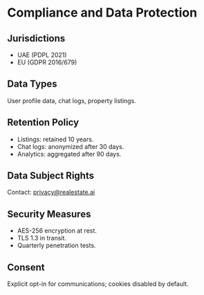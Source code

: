 # Compliance and Data Protection

## Jurisdictions

* UAE (PDPL 2021)
* EU (GDPR 2016/679)

## Data Types

User profile data, chat logs, property listings.

## Retention Policy

* Listings: retained 10 years.
* Chat logs: anonymized after 30 days.
* Analytics: aggregated after 90 days.

## Data Subject Rights

Contact: [privacy@realestate.ai](mailto:privacy@realestate.ai)

## Security Measures

* AES-256 encryption at rest.
* TLS 1.3 in transit.
* Quarterly penetration tests.

## Consent

Explicit opt-in for communications; cookies disabled by default.
